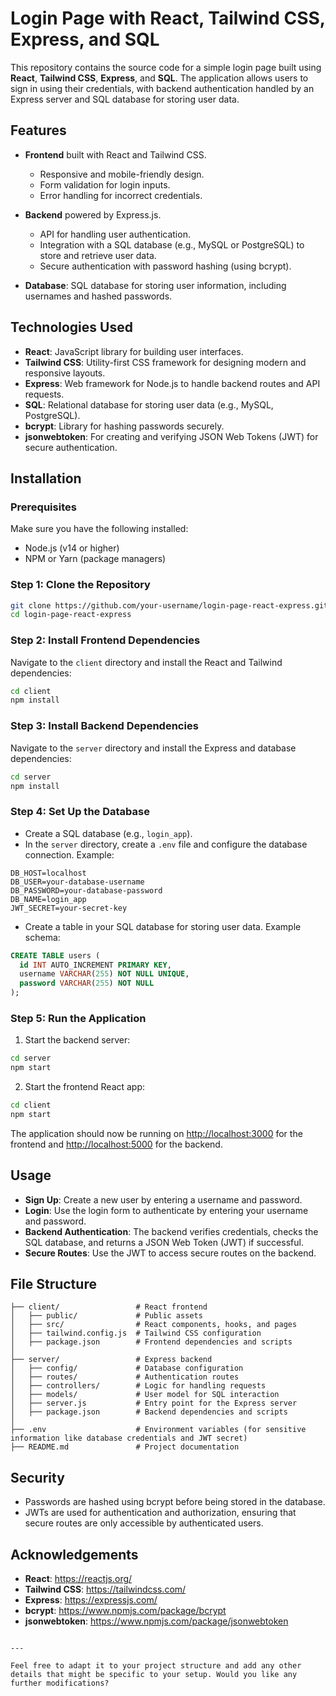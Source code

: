 
# Login Page with React, Tailwind CSS, Express, and SQL

This repository contains the source code for a simple login page built using **React**, **Tailwind CSS**, **Express**, and **SQL**. The application allows users to sign in using their credentials, with backend authentication handled by an Express server and SQL database for storing user data.

## Features
- **Frontend** built with React and Tailwind CSS.
  - Responsive and mobile-friendly design.
  - Form validation for login inputs.
  - Error handling for incorrect credentials.

- **Backend** powered by Express.js.
  - API for handling user authentication.
  - Integration with a SQL database (e.g., MySQL or PostgreSQL) to store and retrieve user data.
  - Secure authentication with password hashing (using bcrypt).

- **Database**: SQL database for storing user information, including usernames and hashed passwords.

## Technologies Used
- **React**: JavaScript library for building user interfaces.
- **Tailwind CSS**: Utility-first CSS framework for designing modern and responsive layouts.
- **Express**: Web framework for Node.js to handle backend routes and API requests.
- **SQL**: Relational database for storing user data (e.g., MySQL, PostgreSQL).
- **bcrypt**: Library for hashing passwords securely.
- **jsonwebtoken**: For creating and verifying JSON Web Tokens (JWT) for secure authentication.

## Installation

### Prerequisites
Make sure you have the following installed:
- Node.js (v14 or higher)
- NPM or Yarn (package managers)

### Step 1: Clone the Repository

```bash
git clone https://github.com/your-username/login-page-react-express.git
cd login-page-react-express
```

### Step 2: Install Frontend Dependencies

Navigate to the `client` directory and install the React and Tailwind dependencies:

```bash
cd client
npm install
```

### Step 3: Install Backend Dependencies

Navigate to the `server` directory and install the Express and database dependencies:

```bash
cd server
npm install
```

### Step 4: Set Up the Database

- Create a SQL database (e.g., `login_app`).
- In the `server` directory, create a `.env` file and configure the database connection. Example:

```dotenv
DB_HOST=localhost
DB_USER=your-database-username
DB_PASSWORD=your-database-password
DB_NAME=login_app
JWT_SECRET=your-secret-key
```

- Create a table in your SQL database for storing user data. Example schema:

```sql
CREATE TABLE users (
  id INT AUTO_INCREMENT PRIMARY KEY,
  username VARCHAR(255) NOT NULL UNIQUE,
  password VARCHAR(255) NOT NULL
);
```

### Step 5: Run the Application

1. Start the backend server:

```bash
cd server
npm start
```

2. Start the frontend React app:

```bash
cd client
npm start
```

The application should now be running on [http://localhost:3000](http://localhost:3000) for the frontend and [http://localhost:5000](http://localhost:5000) for the backend.

## Usage

- **Sign Up**: Create a new user by entering a username and password.
- **Login**: Use the login form to authenticate by entering your username and password.
- **Backend Authentication**: The backend verifies credentials, checks the SQL database, and returns a JSON Web Token (JWT) if successful.
- **Secure Routes**: Use the JWT to access secure routes on the backend.

## File Structure

```
├── client/                 # React frontend
│   ├── public/             # Public assets
│   ├── src/                # React components, hooks, and pages
│   ├── tailwind.config.js  # Tailwind CSS configuration
│   ├── package.json        # Frontend dependencies and scripts
│
├── server/                 # Express backend
│   ├── config/             # Database configuration
│   ├── routes/             # Authentication routes
│   ├── controllers/        # Logic for handling requests
│   ├── models/             # User model for SQL interaction
│   ├── server.js           # Entry point for the Express server
│   ├── package.json        # Backend dependencies and scripts
│
├── .env                    # Environment variables (for sensitive information like database credentials and JWT secret)
├── README.md               # Project documentation
```

## Security

- Passwords are hashed using bcrypt before being stored in the database.
- JWTs are used for authentication and authorization, ensuring that secure routes are only accessible by authenticated users.

## Acknowledgements

- **React**: https://reactjs.org/
- **Tailwind CSS**: https://tailwindcss.com/
- **Express**: https://expressjs.com/
- **bcrypt**: https://www.npmjs.com/package/bcrypt
- **jsonwebtoken**: https://www.npmjs.com/package/jsonwebtoken
```

---

Feel free to adapt it to your project structure and add any other details that might be specific to your setup. Would you like any further modifications?
